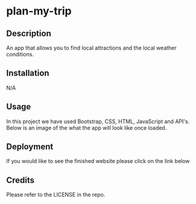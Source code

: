 # plan-my-trip


## Description

An app that allows you to find local attractions and the local weather conditions.

## Installation

N/A

## Usage

In this project we have used Bootstrap, CSS, HTML, JavaScript and API's. Below is an image of the what the app will look like once loaded.

## Deployment

If you would like to see the finished website please click on the link below


## Credits

Please refer to the LICENSE in the repo.
